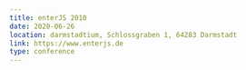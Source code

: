 ```yaml
---
title: enterJS 2010
date: 2020-06-26
location: darmstadtium, Schlossgraben 1, 64283 Darmstadt
link: https://www.enterjs.de
type: conference
---
```

